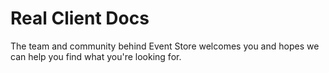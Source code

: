 # Real Client Docs

The team and community behind Event Store welcomes you and hopes we can help you 
find what you're looking for.
